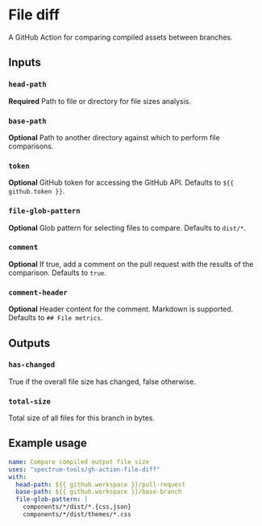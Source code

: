 # File diff

A GitHub Action for comparing compiled assets between branches.

## Inputs

### `head-path`

**Required** Path to file or directory for file sizes analysis.

### `base-path`

**Optional** Path to another directory against which to perform file comparisons.

### `token`

**Optional** GitHub token for accessing the GitHub API. Defaults to `${{ github.token }}`.

### `file-glob-pattern`

**Optional** Glob pattern for selecting files to compare. Defaults to `dist/*`.

### `comment`

**Optional** If true, add a comment on the pull request with the results of the comparison. Defaults to `true`.

### `comment-header`

**Optional** Header content for the comment. Markdown is supported. Defaults to `## File metrics`.

## Outputs

### `has-changed`

True if the overall file size has changed, false otherwise.

### `total-size`

Total size of all files for this branch in bytes.

## Example usage

```yaml
name: Compare compiled output file size
uses: "spectrum-tools/gh-action-file-diff"
with:
  head-path: ${{ github.workspace }}/pull-request
  base-path: ${{ github.workspace }}/base-branch
  file-glob-pattern: |
    components/*/dist/*.{css,json}
    components/*/dist/themes/*.css
```
